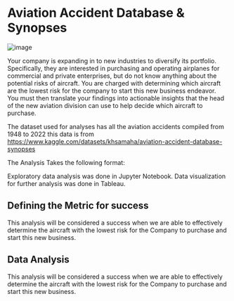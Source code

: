 # Aviation Accident Database & Synopses

![image](https://github.com/user-attachments/assets/54eafbdd-9b7c-49a8-ab68-42f143bdc25a)


Your company is expanding in to new industries to diversify its portfolio. Specifically, they are interested in purchasing and operating airplanes for commercial and private enterprises, but do not know anything about the potential risks of aircraft. You are charged with determining which aircraft are the lowest risk for the company to start this new business endeavor. You must then translate your findings into actionable insights that the head of the new aviation division can use to help decide which aircraft to purchase.

The dataset used for analyses has all the aviation accidents compiled from 1948 to 2022 this data is  from https://www.kaggle.com/datasets/khsamaha/aviation-accident-database-synopses

The Analysis Takes the following format:

Exploratory data analysis was done in Jupyter Notebook.
Data visualization for further analysis was done in Tableau.

## Defining the Metric for success

This analysis will be considered a success when we are able to effectively determine the aircraft with the lowest risk for the Company to purchase and start this new business.

## Data Analysis

This analysis will be considered a success when we are able to effectively determine the aircraft with the lowest risk for the Company to purchase and start this new business.
